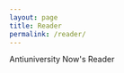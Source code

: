```yaml
---
layout: page
title: Reader
permalink: /reader/
---
```

<span class="wavy">Antiuniversity Now's Reader</span>
  
